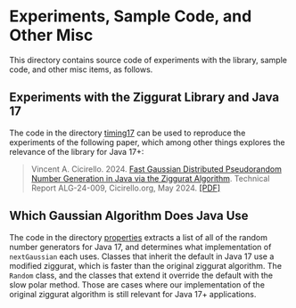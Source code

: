 # Experiments, Sample Code, and Other Misc

This directory contains source code of experiments with the
library, sample code, and other misc items, as follows.

## Experiments with the Ziggurat Library and Java 17

The code in the directory [timing17](timing17) can be used to reproduce the experiments of the following paper, which among other things explores the relevance of the library for Java 17+:

> Vincent A. Cicirello. 2024. [Fast Gaussian Distributed Pseudorandom Number Generation in Java via the Ziggurat Algorithm](https://reports.cicirello.org/24/009/). Technical Report ALG-24-009, Cicirello.org, May 2024. [[PDF]](https://reports.cicirello.org/24/009/ALG-24-009.pdf)

## Which Gaussian Algorithm Does Java Use

The code in the directory [properties](properties) extracts a list of all of the 
random number generators for Java 17, and determines what implementation of 
`nextGaussian` each uses. Classes that inherit the default in Java 17 use a modified 
ziggurat, which is faster than the original ziggurat algorithm. The `Random` class, 
and the classes that extend it override the default with the slow polar method. Those 
are cases where our implementation of the original ziggurat algorithm is still relevant 
for Java 17+ applications.